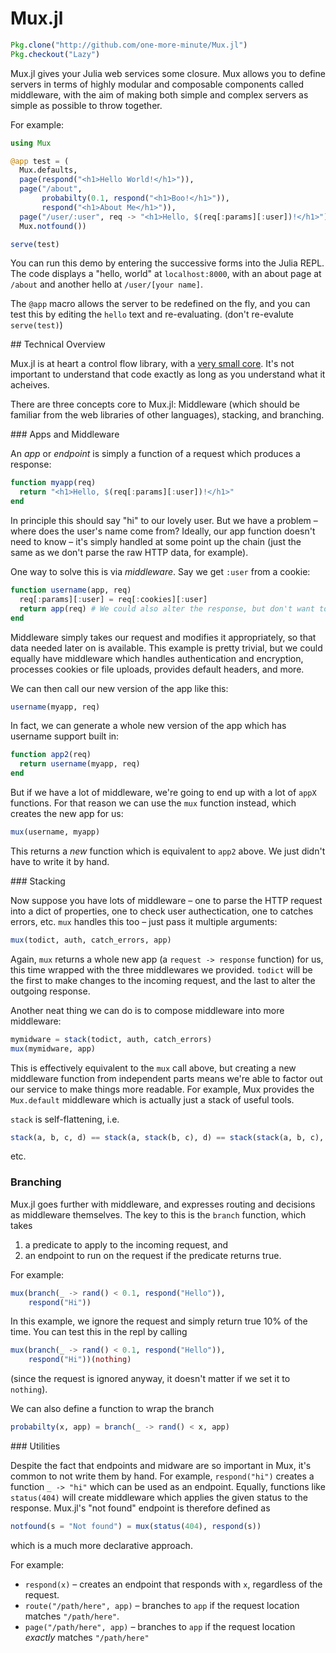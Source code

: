 # Mux.jl

```jl
Pkg.clone("http://github.com/one-more-minute/Mux.jl")
Pkg.checkout("Lazy")
```

Mux.jl gives your Julia web services some closure. Mux allows you to
define servers in terms of highly modular and composable components
called middleware, with the aim of making both simple and complex
servers as simple as possible to throw together.

For example:

```jl
using Mux

@app test = (
  Mux.defaults,
  page(respond("<h1>Hello World!</h1>")),
  page("/about",
       probabilty(0.1, respond("<h1>Boo!</h1>")),
       respond("<h1>About Me</h1>")),
  page("/user/:user", req -> "<h1>Hello, $(req[:params][:user])!</h1>"),
  Mux.notfound())

serve(test)
```

You can run this demo by entering the successive forms into the Julia
REPL. The code displays a "hello, world" at `localhost:8000`, with an
about page at `/about` and another hello at `/user/[your name]`.

The `@app` macro allows the server to be redefined on the fly, and you
can test this by editing the `hello` text and re-evaluating. (don't
re-evalute `serve(test)`)

## Technical Overview

Mux.jl is at heart a control flow library, with a [very small core](https://github.com/one-more-minute/Mux.jl/blob/master/src/Mux.jl#L7-L16). It's not important to understand that code exactly as long as you understand what it acheives.

There are three concepts core to Mux.jl: Middleware (which should be familiar
from the web libraries of other languages), stacking, and branching.

### Apps and Middleware

An *app* or *endpoint* is simply a function of a request which produces
a response:

```jl
function myapp(req)
  return "<h1>Hello, $(req[:params][:user])!</h1>"
end
```

In principle this should say "hi" to our lovely user. But we have a
problem – where does the user's name come from? Ideally, our app
function doesn't need to know – it's simply handled at some point up the
chain (just the same as we don't parse the raw HTTP data, for example).

One way to solve this is via *middleware*. Say we get `:user` from a cookie:

```jl
function username(app, req)
  req[:params][:user] = req[:cookies][:user]
  return app(req) # We could also alter the response, but don't want to here
end
```

Middleware simply takes our request and modifies it appropriately, so
that data needed later on is available. This example is pretty trivial,
but we could equally have middleware which handles authentication and
encryption, processes cookies or file uploads, provides default headers,
and more.

We can then call our new version of the app like this:

```jl
username(myapp, req)
```

In fact, we can generate a whole new version of the app which has username
support built in:

```jl
function app2(req)
  return username(myapp, req)
end
```

But if we have a lot of middleware, we're going to end up with a lot of `appX` functions.
For that reason we can use the `mux` function instead, which creates the new app for us:

```jl
mux(username, myapp)
```

This returns a *new* function which is equivalent to `app2` above. We
just didn't have to write it by hand.

### Stacking

Now suppose you have lots of middleware – one to parse the HTTP request into
a dict of properties, one to check user authectication, one to catches errors,
etc. `mux` handles this too – just pass it multiple arguments:

```jl
mux(todict, auth, catch_errors, app)
```

Again, `mux` returns a whole new app (a `request -> response` function)
for us, this time wrapped with the three middlewares we provided.
`todict` will be the first to make changes to the incoming request, and
the last to alter the outgoing response.

Another neat thing we can do is to compose middleware into more middleware:

```jl
mymidware = stack(todict, auth, catch_errors)
mux(mymidware, app)
```

This is effectively equivalent to the `mux` call above, but creating a
new middleware function from independent parts means we're able to
factor out our service to make things more readable. For example, Mux
provides the `Mux.default` middleware which is actually just a stack of
useful tools.

`stack` is self-flattening, i.e.

```jl
stack(a, b, c, d) == stack(a, stack(b, c), d) == stack(stack(a, b, c), d)
```

etc.

### Branching

Mux.jl goes further with middleware, and expresses routing and decisions
as middleware themselves. The key to this is the `branch` function,
which takes

1. a predicate to apply to the incoming request, and
2. an endpoint to run on the request if the predicate returns true.

For example:

```jl
mux(branch(_ -> rand() < 0.1, respond("Hello")),
    respond("Hi"))
```

In this example, we ignore the request and simply return true 10% of the time.
You can test this in the repl by calling

```jl
mux(branch(_ -> rand() < 0.1, respond("Hello")),
    respond("Hi"))(nothing)
```

(since the request is ignored anyway, it doesn't matter if we set it to `nothing`).

We can also define a function to wrap the branch

```jl
probabilty(x, app) = branch(_ -> rand() < x, app)
```

### Utilities

Despite the fact that endpoints and midware are so important in Mux,
it's common to not write them by hand. For example, `respond("hi")`
creates a function `_ -> "hi"` which can be used as an endpoint.
Equally, functions like `status(404)` will create middleware which
applies the given status to the response. Mux.jl's "not found" endpoint
is therefore defined as

```jl
notfound(s = "Not found") = mux(status(404), respond(s))
```

which is a much more declarative approach.

For example:

* `respond(x)` – creates an endpoint that responds with `x`, regardless of the request.
* `route("/path/here", app)` – branches to `app` if the request location matches `"/path/here"`.
* `page("/path/here", app)` – branches to `app` if the request location *exactly* matches `"/path/here"`
